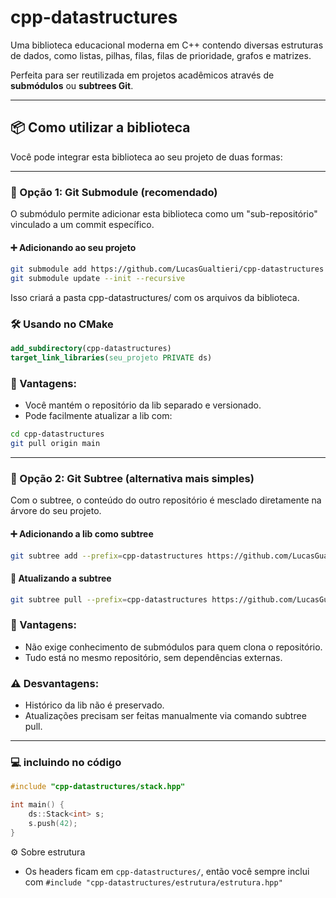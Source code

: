 # cpp-datastructures

Uma biblioteca educacional moderna em C++ contendo diversas estruturas de dados, como listas, pilhas, filas, filas de prioridade, grafos e matrizes.

Perfeita para ser reutilizada em projetos acadêmicos através de **submódulos** ou **subtrees Git**.

---

## 📦 Como utilizar a biblioteca

Você pode integrar esta biblioteca ao seu projeto de duas formas:

---

### 🔗 Opção 1: Git Submodule (recomendado)

O submódulo permite adicionar esta biblioteca como um "sub-repositório" vinculado a um commit específico.

#### ➕ Adicionando ao seu projeto

```bash
git submodule add https://github.com/LucasGualtieri/cpp-datastructures
git submodule update --init --recursive
```

Isso criará a pasta cpp-datastructures/ com os arquivos da biblioteca.

### 🛠️ Usando no CMake

```cmake
add_subdirectory(cpp-datastructures)
target_link_libraries(seu_projeto PRIVATE ds)
```

### 🧠 Vantagens:
- Você mantém o repositório da lib separado e versionado.
- Pode facilmente atualizar a lib com:

```bash
cd cpp-datastructures
git pull origin main
```

---

### 🌳 Opção 2: Git Subtree (alternativa mais simples)
Com o subtree, o conteúdo do outro repositório é mesclado diretamente na árvore do seu projeto.

#### ➕ Adicionando a lib como subtree

```bash
git subtree add --prefix=cpp-datastructures https://github.com/LucasGualtieri/cpp-datastructures main --squash
```

#### 🔄 Atualizando a subtree
```bash
git subtree pull --prefix=cpp-datastructures https://github.com/LucasGualtieri/cpp-datastructures main --squash
```

### 🧠 Vantagens:
- Não exige conhecimento de submódulos para quem clona o repositório.
- Tudo está no mesmo repositório, sem dependências externas.

### ⚠️ Desvantagens:
- Histórico da lib não é preservado.
- Atualizações precisam ser feitas manualmente via comando subtree pull.

---

### 💻 incluindo no código
```cpp
#include "cpp-datastructures/stack.hpp"

int main() {
    ds::Stack<int> s;
    s.push(42);
}
```

⚙️ Sobre estrutura
- Os headers ficam em ``cpp-datastructures/``, então você sempre inclui com ``#include "cpp-datastructures/estrutura/estrutura.hpp"``
<!-- - Não é necessário referenciar a pasta ``include/`` nos ``#include``, pois ela é tratada como raiz via CMake ou -I -->

